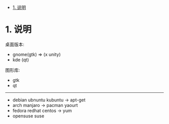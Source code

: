 <!-- TOC -->

- [1. 说明](#1-说明)

<!-- /TOC -->


# 1. 说明

桌面版本:
* gnome(gtk)  => (x unity)
* kde (qt)

图形库:
* gtk
* qt


---

* debian ubnuntu kubuntu  -> apt-get
* arch manjaro -> pacman yaourt
* fedora redhat centos -> yum
* opensuse suse
